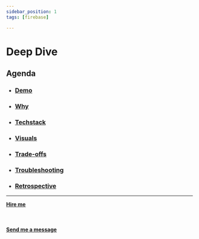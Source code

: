 ```yaml
---
sidebar_position: 1
tags: [firebase]

---
```


# Deep Dive



## Agenda
* ### [Demo](/docs/projects/1:%20Web%20Development/Stripe%20App/demo)
* ### [Why](/docs/projects/1:%20Web%20Development/Stripe%20App/why)
* ###  [Techstack](/docs/projects/1:%20Web%20Development/Stripe%20App/Techstack)
* ###  [Visuals](/docs/projects/1:%20Web%20Development/Stripe%20App/visuals)
* ###  [Trade-offs](/docs/projects/1:%20Web%20Development/Stripe%20App/tradeoffs)
* ###  [Troubleshooting](/docs/projects/1:%20Web%20Development/Stripe%20App/troubleshooting)
* ###  [Retrospective](/docs/projects/Web%20Development/Stripe%20App/retrospective)


<hr></hr>

<a href="https://calendly.com/mattherzog/business-chat" target="_blank"><b><u>Hire me</u></b></a>
<br></br>
<br></br>
<a href="mailto:matt@mattherzog.me" target="_blank"><b><u>Send me a message</u></b></a>

